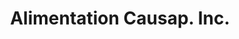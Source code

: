 ---
title: "Alimentation Causap. Inc."
url: /causapscal/alimentation-causap-inc/
shop: Lebensmittel
---